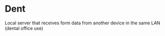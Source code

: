 # Dent
Local server that receives form data from another device in the same LAN (dental office use)
